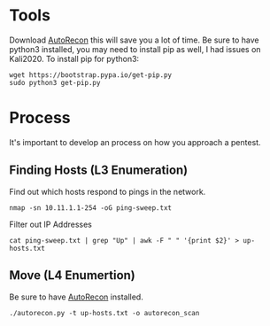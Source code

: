 # Tools
Download [AutoRecon](https://github.com/Tib3rius/AutoRecon) this will save you a lot of time. 
Be sure to have python3 installed, you may need to install pip as well, I had issues on Kali2020. To install pip for python3:
```
wget https://bootstrap.pypa.io/get-pip.py
sudo python3 get-pip.py
```

# Process
It's important to develop an process on how you approach a pentest.
## Finding Hosts (L3 Enumeration)
Find out which hosts respond to pings in the network.
```
nmap -sn 10.11.1.1-254 -oG ping-sweep.txt
```
Filter out IP Addresses
```
cat ping-sweep.txt | grep "Up" | awk -F " " '{print $2}' > up-hosts.txt
```
## Move (L4 Enumertion)
Be sure to have [AutoRecon](https://github.com/Tib3rius/AutoRecon) installed.
```angular2
./autorecon.py -t up-hosts.txt -o autorecon_scan
```